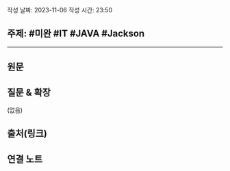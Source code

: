 작성 날짜: 2023-11-06
작성 시간: 23:50

## 주제: #미완 #IT #JAVA #Jackson 

----
## 원문


## 질문 & 확장

(없음)

## 출처(링크)


## 연결 노트










